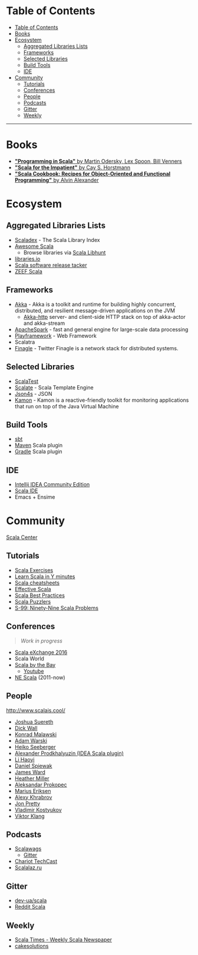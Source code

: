 # Table of Contents

<!-- TOC depthFrom:1 depthTo:6 withLinks:1 updateOnSave:1 orderedList:0 -->

- [Table of Contents](#table-of-contents)
- [Books](#books)
- [Ecosystem](#ecosystem)
	- [Aggregated Libraries Lists](#aggregated-libraries-lists)
	- [Frameworks](#frameworks)
	- [Selected Libraries](#selected-libraries)
	- [Build Tools](#build-tools)
	- [IDE](#ide)
- [Community](#community)
	- [Tutorials](#tutorials)
	- [Conferences](#conferences)
	- [People](#people)
	- [Podcasts](#podcasts)
	- [Gitter](#gitter)
	- [Weekly](#weekly)

<!-- /TOC -->

---

# Books

- [**"Programming in Scala"** by Martin Odersky, Lex Spoon, Bill Venners](https://www.goodreads.com/book/show/30307885-programming-in-scala)
- [**"Scala for the Impatient"** by Cay S. Horstmann](https://www.goodreads.com/book/show/11335855-scala-for-the-impatient)
- [**"Scala Cookbook: Recipes for Object-Oriented and Functional Programming"** by Alvin Alexander](https://www.goodreads.com/book/show/18926440-scala-cookbook)

# Ecosystem

## Aggregated Libraries Lists

- [Scaladex](https://index.scala-lang.org/) - The Scala Library Index
- [Awesome Scala](https://github.com/lauris/awesome-scala)
  - Browse libraries via [Scala Libhunt](https://scala.libhunt.com/)
- [libraries.io](https://libraries.io/languages/Scala)
- [Scala software release tacker](http://notes.implicit.ly/)
- [ZEEF Scala](https://scala.zeef.com/ivano.pagano)

## Frameworks

- [Akka](http://akka.io/) -  Akka is a toolkit and runtime for building highly concurrent, distributed, and resilient message-driven applications on the JVM
  - [Akka-http](http://doc.akka.io/docs/akka-http/current/scala.html) server- and client-side HTTP stack on top of akka-actor and akka-stream
- [ApacheSpark](http://spark.apache.org/) - fast and general engine for large-scale data processing
- [Playframework](https://www.playframework.com/) - Web Framework
- Scalatra
- [Finagle](https://twitter.github.io/finagle/) - Twitter Finagle is a network stack for distributed systems.

## Selected Libraries

- [ScalaTest](http://www.scalatest.org/)
- [Scalate](https://scalate.github.io/scalate/) - Scala Template Engine
- [Json4s](http://json4s.org/) - JSON
- [Kamon](http://kamon.io/) - Kamon is a reactive-friendly toolkit for monitoring applications that run on top of the Java Virtual Machine

## Build Tools

- [sbt](http://www.scala-sbt.org/)
- [Maven](http://davidb.github.io/scala-maven-plugin/) Scala plugin
- [Gradle](https://docs.gradle.org/current/userguide/scala_plugin.html) Scala plugin

## IDE

- [Intellij IDEA Community Edition](https://www.jetbrains.com/idea/#chooseYourEdition)
- [Scala IDE](http://scala-ide.org/)
- Emacs + Ensime

# Community

[Scala Center](https://scala.epfl.ch/)

## Tutorials

- [Scala Exercises](https://www.scala-exercises.org/)
- [Learn Scala in Y minutes](https://learnxinyminutes.com/docs/scala/)
- [Scala cheatsheets](http://docs.scala-lang.org/cheatsheets/)
- [Effective Scala](http://twitter.github.io/effectivescala/)
- [Scala Best Practices](https://github.com/alexandru/scala-best-practices/)
- [Scala Puzzlers](http://scalapuzzlers.com/)
- [S-99: Ninety-Nine Scala Problems](http://aperiodic.net/phil/scala/s-99/)

## Conferences

> _Work in progress_

 - [Scala eXchange 2016](https://skillsmatter.com/conferences/7432-scala-exchange-2016#skillscasts)
 - Scala World
 - [Scala by the Bay](http://scala.bythebay.io/)
   - [Youtube](https://www.youtube.com/user/FunctionalTV)
 - [NE Scala](http://www.nescala.org/) (2011-now)

## People

http://www.scalais.cool/

- [Joshua Suereth](https://twitter.com/jsuereth)
- [Dick Wall](https://twitter.com/dickwall)
- [Konrad Malawski](https://twitter.com/ktosopl)
- [Adam Warski](https://twitter.com/adamwarski)
- [Heiko Seeberger](http://www.heikoseeberger.de/)
- [Alexander Prodkhalyuzin (IDEA Scala plugin)](https://github.com/Alefas)
- [Li Haoyi](https://twitter.com/li_haoyi)
- [Daniel Spiewak](https://twitter.com/djspiewak)
- [James Ward](https://twitter.com/_JamesWard)
- [Heather Miller](https://twitter.com/heathercmiller)
- [Aleksandar Prokopec](https://twitter.com/alexprokopec)
- [Marius Eriksen](https://monkey.org/~marius/)
- [Alexy Khrabrov]()
- [Jon Pretty](https://twitter.com/propensive)
- [Vladimir Kostyukov](https://twitter.com/vkostyukov)
- [Viktor Klang](https://twitter.com/viktorklang)

## Podcasts
- [Scalawags](http://scalawags.tv/)
  - [Gitter](https://gitter.im/scalawags/scalawags)
- [Chariot TechCast](http://chariotsolutions.com/podcasts/show/techcast/)
- [Scalalaz.ru](http://scalalaz.ru/)

## Gitter
- [dev-ua/scala](https://gitter.im/scalawags/scalawags)
- [Reddit Scala](https://www.reddit.com/r/scala/)

## Weekly
- [Scala Times - Weekly Scala Newspaper](http://scalatimes.com/)
- [cakesolutions](http://www.cakesolutions.net/teamblogs/topic/scala)
